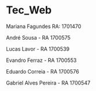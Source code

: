 # Tec_Web

Mariana Fagundes  RA: 1701470

André Sousa - RA 1700575

Lucas Lavor - RA 1700539

Evandro Ferraz - RA 1700553

Eduardo Correia - RA 1700576

Gabriel Alves Pereira - RA 1700547


